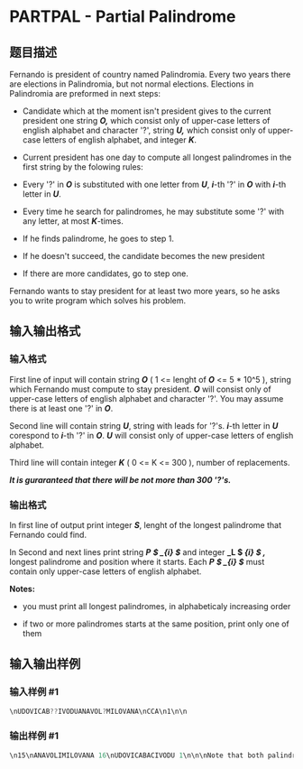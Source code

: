 # PARTPAL - Partial Palindrome

## 题目描述

Fernando is president of country named Palindromia. Every two years there are elections in Palindromia, but not normal elections. Elections in Palindromia are preformed in next steps:

- Candidate which at the moment isn't president gives to the current president one string **_O,_** which consist only of upper-case letters of english alphabet and character '?', string _**U,**_ which consist only of upper-case letters of english alphabet, and integer **_K_**.

- Current president has one day to compute all longest palindromes in the first string by the folowing rules:

- Every '?' in _**O**_ is substituted with one letter from _**U**_, _**i**_-th '?' in **_O_** with **_i_**-th letter in _**U**_.

- Every time he search for palindromes, he may substitute some '?' with any letter, at most _**K**_-times.

- If he finds palindrome, he goes to step 1.

- If he doesn't succeed, the candidate becomes the new president

- If there are more candidates, go to step one.

Fernando wants to stay president for at least two more years, so he asks you to write program which solves his problem.

> >

>

## 输入输出格式

### 输入格式

First line of input will contain string _**O**_ ( 1 <= lenght of **_O_** <= 5 \* 10^5 ), string which Fernando must compute to stay president. _**O**_ will consist only of upper-case letters of english alphabet and character '?'. You may assume there is at least one '?' in _**O**_.

Second line will contain string _**U**_, string with leads for '?'s. _**i**_-th letter in _**U**_ corespond to _**i**_-th '?' in **_O_**. _**U**_ will consist only of upper-case letters of english alphabet.

Third line will contain integer _**K**_ ( 0 <= K <= 300 ), number of replacements.

**_It is guraranteed that there will be not more than 300 '?'s._**

### 输出格式

In first line of output print integer _**S**_, lenght of the longest palindrome that Fernando could find.

In Second and next lines print string _**P** **$ _{i} $**_ and integer **_L $ _{i} $ ,_** longest palindrome and position where it starts. Each _**P** **$ _{i} $**_ must contain only upper-case letters of english alphabet.

**Notes:**

- you must print all longest palindromes, in alphabeticaly increasing order

- if two or more palindromes starts at the same position, print only one of them

## 输入输出样例

### 输入样例 #1

```cpp
\nUDOVICAB??IVODUANAVOL?MILOVANA\nCCA\n1\n\n
```


### 输出样例 #1

```cpp
\n15\nANAVOLIMILOVANA 16\nUDOVICABACIVODU 1\n\n\nNote that both palindromes have 1 letter which Fernando has changed.\n\n\n\nInput:\nABCDE??ABCDE??\nABCD\n1\n\nOutput:\n5\nCBABC 6\n\n\nInput:\nABCDE??ABCDEFG\nFG\n0\n\nOutput:\n1\nA 1\nA 8\nB 2\nB 9\nC 10\nC 3\nD 4\nD 11\nE 5\nE 12\nF 13\nF 6\nG 7\nG 14\n\n
```


